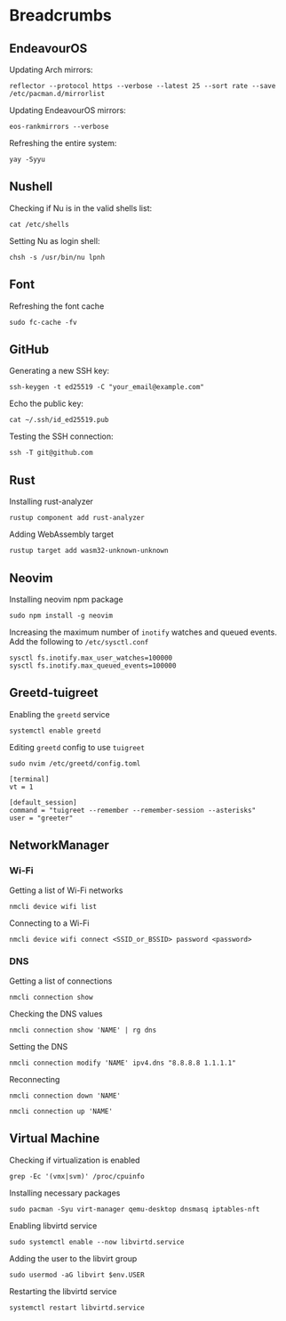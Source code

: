 # Breadcrumbs

## EndeavourOS

Updating Arch mirrors:

```
reflector --protocol https --verbose --latest 25 --sort rate --save /etc/pacman.d/mirrorlist
```

Updating EndeavourOS mirrors:

```
eos-rankmirrors --verbose
```

Refreshing the entire system:

```
yay -Syyu
```

## Nushell

Checking if Nu is in the valid shells list:

```
cat /etc/shells
```

Setting Nu as login shell:

```
chsh -s /usr/bin/nu lpnh
```

## Font

Refreshing the font cache

```
sudo fc-cache -fv
```

## GitHub

Generating a new SSH key:

```
ssh-keygen -t ed25519 -C "your_email@example.com"
```

Echo the public key:

```
cat ~/.ssh/id_ed25519.pub
```

Testing the SSH connection:

```
ssh -T git@github.com
```

## Rust

Installing rust-analyzer

```
rustup component add rust-analyzer
```

Adding WebAssembly target

```
rustup target add wasm32-unknown-unknown
```

## Neovim

Installing neovim npm package

```
sudo npm install -g neovim
```

Increasing the maximum number of `inotify` watches and queued events.
Add the following to `/etc/sysctl.conf`

```
sysctl fs.inotify.max_user_watches=100000
sysctl fs.inotify.max_queued_events=100000
```

## Greetd-tuigreet

Enabling the `greetd` service

```
systemctl enable greetd
```

Editing `greetd` config to use `tuigreet`

```
sudo nvim /etc/greetd/config.toml
```

```
[terminal]
vt = 1

[default_session]
command = "tuigreet --remember --remember-session --asterisks"
user = "greeter"
```

## NetworkManager

### Wi-Fi

Getting a list of Wi-Fi networks

```
nmcli device wifi list
```

Connecting to a Wi-Fi

```
nmcli device wifi connect <SSID_or_BSSID> password <password>
```

### DNS

Getting a list of connections

```
nmcli connection show
```

Checking the DNS values

```
nmcli connection show 'NAME' | rg dns
```

Setting the DNS

```
nmcli connection modify 'NAME' ipv4.dns "8.8.8.8 1.1.1.1"
```

Reconnecting

```
nmcli connection down 'NAME'
```

```
nmcli connection up 'NAME'
```

## Virtual Machine

Checking if virtualization is enabled

```
grep -Ec '(vmx|svm)' /proc/cpuinfo
```

Installing necessary packages

```
sudo pacman -Syu virt-manager qemu-desktop dnsmasq iptables-nft
```

Enabling libvirtd service

```
sudo systemctl enable --now libvirtd.service
```

Adding the user to the libvirt group

```
sudo usermod -aG libvirt $env.USER
```

Restarting the libvirtd service

```
systemctl restart libvirtd.service
```
